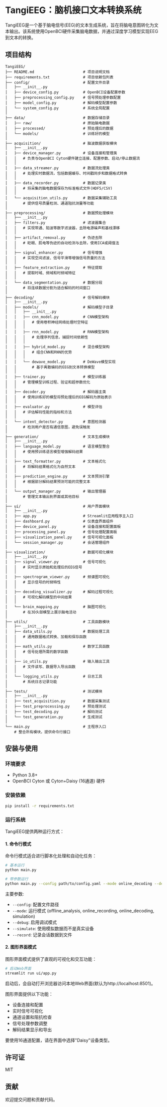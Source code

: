 # TangiEEG：脑机接口文本转换系统

TangiEEG是一个基于脑电信号(EEG)的文本生成系统，旨在将脑电意图转化为文本输出。该系统使用OpenBCI硬件采集脑电数据，并通过深度学习模型实现EEG到文本的转换。

## 项目结构

```
TangiEEG/
├── README.md                      # 项目说明文档
├── requirements.txt               # 项目依赖包列表
├── config/                        # 配置文件目录
│   ├── __init__.py
│   ├── device_config.py           # OpenBCI设备配置参数
│   ├── preprocessing_config.py    # 信号预处理参数配置
│   ├── model_config.py            # 解码模型配置参数
│   └── system_config.py           # 系统全局配置
│
├── data/                          # 数据存储目录
│   ├── raw/                       # 原始脑电数据
│   ├── processed/                 # 预处理后的数据
│   └── models/                    # 训练好的模型
│
├── acquisition/                   # 脑波数据获取模块
│   ├── __init__.py
│   ├── device_manager.py          # 设备连接和管理类
│   │   # 负责与OpenBCI Cyton硬件建立连接、配置参数、启动/停止数据流
│   │
│   ├── data_streamer.py           # 数据流处理类
│   │   # 处理实时数据流，包括数据缓存、时间戳同步和数据格式转换
│   │
│   ├── data_recorder.py           # 数据记录类
│   │   # 将采集的脑电数据保存为标准格式文件(HDF5/CSV)
│   │
│   └── acquisition_utils.py       # 数据采集辅助工具
│       # 提供信号质量检测、通道阻抗测量等功能
│
├── preprocessing/                 # 数据预处理模块
│   ├── __init__.py
│   ├── filters.py                 # 滤波器集合
│   │   # 实现带通、陷波等数字滤波器，去除电源噪声和基线漂移
│   │
│   ├── artifact_removal.py        # 伪迹去除
│   │   # 眨眼、肌电等伪迹的自动检测与去除，使用ICA或阈值法
│   │
│   ├── signal_enhancer.py         # 信号增强
│   │   # 实现空间滤波、信号平滑等增强信号质量的方法
│   │
│   ├── feature_extraction.py      # 特征提取
│   │   # 提取时域、频域和时频域特征
│   │
│   └── data_segmentation.py       # 数据分段
│       # 将连续数据分割为适合解码的时间窗口
│
├── decoding/                      # 信号解码模块
│   ├── __init__.py
│   ├── models/                    # 解码模型子目录
│   │   ├── __init__.py
│   │   ├── cnn_model.py           # CNN模型架构
│   │   │   # 使用卷积神经网络处理时空特征
│   │   │
│   │   ├── rnn_model.py           # RNN模型架构
│   │   │   # 处理序列信息，捕捉时间依赖性
│   │   │
│   │   ├── hybrid_model.py        # 混合模型架构
│   │   │   # 组合CNN和RNN的优势
│   │   │
│   │   └── dewave_model.py        # DeWave模型实现
│   │       # 基于离散编码的EEG到文本转换模型
│   │
│   ├── trainer.py                 # 模型训练器
│   │   # 管理模型训练过程、验证和超参数优化
│   │
│   ├── decoder.py                 # 解码器主类
│   │   # 使用训练好的模型将预处理后的EEG解码为原始表示
│   │
│   ├── evaluator.py               # 模型评估
│   │   # 评估解码性能的指标和方法
│   │
│   └── intent_detector.py         # 意图检测器
│       # 检测用户是否有通信意图，避免误触发
│
├── generation/                    # 文本生成模块
│   ├── __init__.py
│   ├── language_model.py          # 语言模型整合
│   │   # 使用预训练语言模型增强解码结果
│   │
│   ├── text_formatter.py          # 文本格式化
│   │   # 将解码结果格式化为自然文本
│   │
│   ├── prediction_engine.py       # 文本预测引擎
│   │   # 根据部分解码结果预测可能的完整文本
│   │
│   └── output_manager.py          # 输出管理器
│       # 管理文本输出到界面或其他目标
│
├── ui/                            # 用户界面模块
│   ├── __init__.py
│   ├── app.py                     # Streamlit应用程序主入口
│   ├── dashboard.py               # 仪表盘界面组件
│   ├── device_panel.py            # 设备连接和配置面板
│   ├── processing_panel.py        # 信号处理配置面板
│   ├── visualization_panel.py     # 信号可视化面板
│   └── session_manager.py         # 会话管理组件
│
├── visualization/                 # 数据可视化模块
│   ├── __init__.py
│   ├── signal_viewer.py           # 信号可视化
│   │   # 实时显示原始和处理后的EEG信号
│   │
│   ├── spectrogram_viewer.py      # 频谱图可视化
│   │   # 显示信号的时频特性
│   │
│   ├── decoding_visualizer.py     # 解码过程可视化
│   │   # 可视化解码模型的中间结果
│   │
│   └── brain_mapping.py           # 脑图可视化
│       # 在3D头部模型上展示脑电活动
│
├── utils/                         # 工具函数模块
│   ├── __init__.py
│   ├── data_utils.py              # 数据处理工具
│   │   # 通用数据格式转换、加载和保存函数
│   │
│   ├── math_utils.py              # 数学工具函数
│   │   # 信号处理所需的数学函数
│   │
│   ├── io_utils.py                # 输入输出工具
│   │   # 文件读写、数据导入导出函数
│   │
│   └── logging_utils.py           # 日志工具
│       # 系统日志记录功能
│
├── tests/                         # 测试模块
│   ├── __init__.py
│   ├── test_acquisition.py        # 数据采集测试
│   ├── test_preprocessing.py      # 预处理测试
│   ├── test_decoding.py           # 解码测试
│   └── test_generation.py         # 生成测试
│
└── main.py                        # 主程序入口
    # 整合所有模块，提供命令行接口
```

## 安装与使用

### 环境要求
- Python 3.8+
- OpenBCI Cyton 或 Cyton+Daisy (16通道) 硬件

### 安装依赖

```bash
pip install -r requirements.txt
```

### 运行系统

TangiEEG提供两种运行方式：

#### 1. 命令行模式

命令行模式适合进行脚本化处理和自动化任务：

```bash
# 基本运行
python main.py

# 带参数运行
python main.py --config path/to/config.yaml --mode online_decoding --debug
```

主要参数:
- `--config`: 配置文件路径
- `--mode`: 运行模式 (offline_analysis, online_recording, online_decoding, simulation)
- `--debug`: 启用调试模式
- `--simulate`: 使用模拟数据而不是真实设备
- `--record`: 记录会话数据到文件

#### 2. 图形界面模式

图形界面模式提供了直观的可视化和交互功能：

```bash
# 启动Web界面
streamlit run ui/app.py
```

启动后，会自动打开浏览器访问本地Web界面(默认为http://localhost:8501)。

图形界面提供以下功能：
- 设备连接和配置
- 实时信号可视化
- 通道设置和阻抗检查
- 信号处理参数调整
- 解码结果显示和导出

要使用16通道配置，请在界面中选择"Daisy"设备类型。

## 许可证

MIT

## 贡献

欢迎提交问题和贡献代码。
